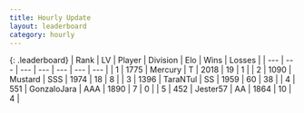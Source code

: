 ```yaml
---
title: Hourly Update
layout: leaderboard
category: hourly
---
```


{: .leaderboard}
| Rank | LV | Player | Division | Elo | Wins | Losses |
| --- | --- | --- | --- | --- | --- | --- |
| <span data-change="0">1</span> | 1775 | <span title="ID: 692745">Mercury</span> | T | <span data-change="0">2018</span> | <span data-change="0">19</span> | <span data-change="0">1</span> |
| <span data-change="0">2</span> | 1090 | <span title="ID: 611082">Mustard</span> | SSS | <span data-change="-11">1974</span> | <span data-change="0">18</span> | <span data-change="1">8</span> |
| <span data-change="0">3</span> | 1396 | <span title="ID: 285323">TaraNTul</span> | SS | <span data-change="54">1959</span> | <span data-change="5">60</span> | <span data-change="0">38</span> |
| <span data-change="0">4</span> | 551 | <span title="ID: 650626">GonzaloJara</span> | AAA | <span data-change="0">1890</span> | <span data-change="0">7</span> | <span data-change="0">0</span> |
| <span data-change="0">5</span> | 452 | <span title="ID: 723559">Jester57</span> | AA | <span data-change="-8">1864</span> | <span data-change="0">10</span> | <span data-change="1">4</span> |